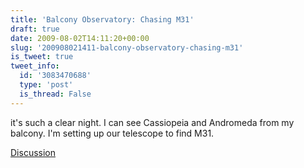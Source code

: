 ```yaml
---
title: 'Balcony Observatory: Chasing M31'
draft: true
date: 2009-08-02T14:11:20+00:00
slug: '200908021411-balcony-observatory-chasing-m31'
is_tweet: true
tweet_info:
  id: '3083470688'
  type: 'post'
  is_thread: False
---
```




it's such a clear night. I can see Cassiopeia and Andromeda from my balcony. I'm setting up our telescope to find M31.

[Discussion](https://x.com/sytelus/status/3083470688)
